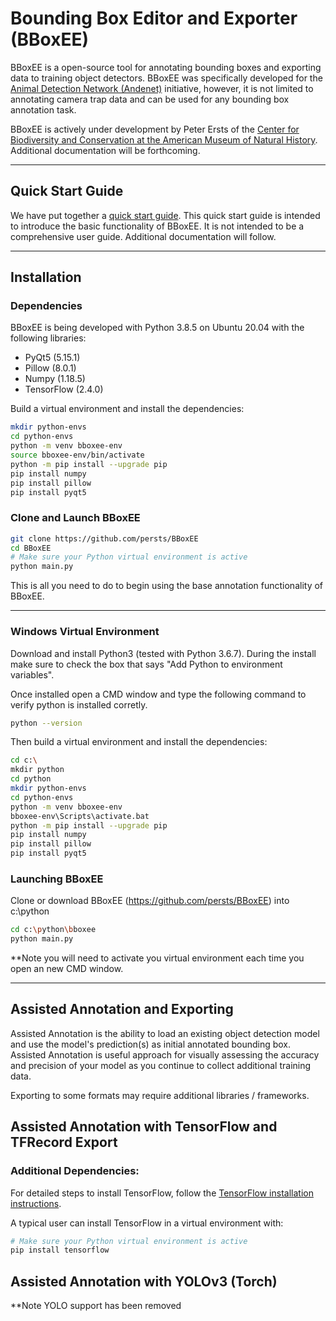 # Bounding Box Editor and Exporter (BBoxEE)

BBoxEE is a open-source tool for annotating bounding boxes and exporting data to training object detectors. BBoxEE was specifically developed for the [Animal Detection Network (Andenet)](http://biodiversityinformatics.amnh.org/ml4conservation/animal-detection-network/) initiative, however, it is not limited to annotating camera trap data and can be used for any bounding box annotation task.

BBoxEE is actively under development by Peter Ersts of the [Center for Biodiversity and Conservation at the American Museum of Natural History](https://www.amnh.org/our-research/center-for-biodiversity-conservation). Additional documentation will be forthcoming.

------
## Quick Start Guide
We have put together a [quick start guide](https://github.com/persts/BBoxEE/blob/master/doc/Quick%20Start%20Guide.pdf). This quick start guide is intended to introduce the basic functionality of BBoxEE. It is not intended to be a comprehensive user guide. Additional documentation will follow.

------
## Installation

### Dependencies
BBoxEE is being developed with Python 3.8.5 on Ubuntu 20.04 with the following libraries:

* PyQt5 (5.15.1)
* Pillow (8.0.1)
* Numpy (1.18.5)
* TensorFlow (2.4.0)

Build a virtual environment and install the dependencies:
```bash
mkdir python-envs
cd python-envs
python -m venv bboxee-env
source bboxee-env/bin/activate
python -m pip install --upgrade pip
pip install numpy
pip install pillow
pip install pyqt5
```

### Clone and Launch BBoxEE
```bash
git clone https://github.com/persts/BBoxEE
cd BBoxEE
# Make sure your Python virtual environment is active
python main.py
```
This is all you need to do to begin using the base annotation functionality of BBoxEE.

------
### Windows Virtual Environment
Download and install Python3 (tested with Python 3.6.7). During the install make sure
to check the box that says "Add Python to environment variables".

Once installed open a CMD window and type the following command to verify python is installed corretly.
```bash
python --version
```
Then build a virtual environment and install the dependencies:
```bash
cd c:\
mkdir python
cd python
mkdir python-envs
cd python-envs
python -m venv bboxee-env
bboxee-env\Scripts\activate.bat
python -m pip install --upgrade pip
pip install numpy
pip install pillow
pip install pyqt5
```
### Launching BBoxEE
Clone or download BBoxEE (https://github.com/persts/BBoxEE) into c:\python

```bash
cd c:\python\bboxee
python main.py
```
**Note you will need to activate you virtual environment each time you open an new CMD window.

------

## Assisted Annotation and Exporting

Assisted Annotation is the ability to load an existing object detection model and use the model's prediction(s) as initial annotated bounding box. Assisted Annotation is useful approach for visually assessing the accuracy and precision of your model as you continue to collect additional training data. 

Exporting to some formats may require additional libraries / frameworks.

## Assisted Annotation with TensorFlow and TFRecord Export

### Additional Dependencies:
For detailed steps to install TensorFlow, follow the [TensorFlow installation instructions](https://www.tensorflow.org/install/). 

A typical user can install TensorFlow in a virtual environment with:
``` bash
# Make sure your Python virtual environment is active
pip install tensorflow

```

## Assisted Annotation with YOLOv3 (Torch)
**Note YOLO support has been removed
